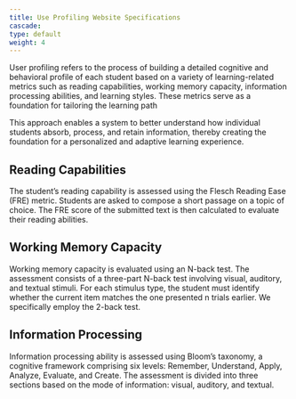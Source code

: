 ```yaml
---
title: Use Profiling Website Specifications
cascade:
type: default
weight: 4
---
```


User profiling refers to the process of building a detailed cognitive and behavioral profile of each student based on a variety of learning-related metrics such as reading capabilities, working memory capacity, information processing abilities, and learning styles. These metrics serve as a foundation for tailoring the learning path

This approach enables a system to better understand how individual students absorb, process, and retain information, thereby creating the foundation for a personalized and adaptive learning experience.



## Reading Capabilities

The student’s reading capability is assessed using the Flesch Reading Ease (FRE) metric. Students are asked to compose a short passage on a topic of choice. The FRE score of the submitted text is then calculated to evaluate their reading abilities.

## Working Memory Capacity

 Working memory capacity is evaluated using an N-back test. The assessment consists of a three-part N-back test involving visual, auditory, and textual stimuli. For each stimulus type, the student must identify whether the current item matches the one presented n trials earlier. We specifically employ the 2-back test.

 ## Information Processing

  Information processing ability is assessed using Bloom’s taxonomy, a cognitive framework comprising six levels: Remember, Understand, Apply, Analyze, Evaluate, and Create. The assessment is divided into three sections based on the mode of information: visual, auditory, and textual.

